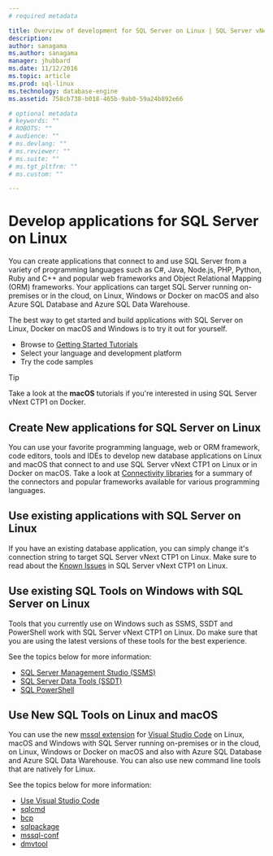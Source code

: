 ```yaml
---
# required metadata

title: Overview of development for SQL Server on Linux | SQL Server vNext CTP1
description: 
author: sanagama 
ms.author: sanagama 
manager: jhubbard
ms.date: 11/12/2016
ms.topic: article
ms.prod: sql-linux
ms.technology: database-engine
ms.assetid: 758cb738-b018-465b-9ab0-59a24b892e66

# optional metadata
# keywords: ""
# ROBOTS: ""
# audience: ""
# ms.devlang: ""
# ms.reviewer: ""
# ms.suite: ""
# ms.tgt_pltfrm: ""
# ms.custom: ""

---
```

# Develop applications for SQL Server on Linux

You can create applications that connect to and use SQL Server from a variety of programming languages such as C#, Java, Node.js, PHP, Python, Ruby and C++ and popular web frameworks and Object Relational Mapping (ORM) frameworks. Your applications can target SQL Server running on-premises or in the cloud, on Linux, Windows or Docker on macOS and also Azure SQL Database and Azure SQL Data Warehouse.

The best way to get started and build applications with SQL Server on Linux, Docker on macOS and Windows is to try it out for yourself.
- Browse to [Getting Started Tutorials](www.microsoft.com/sql-server/developer-get-started)
- Select your language and development platform
- Try the code samples

> [!TIP]
> Take a look at the **macOS** tutorials if you're interested in using SQL Server vNext CTP1 on Docker.

## Create New applications for SQL Server on Linux
You can use your favorite programming language, web or ORM framework, code editors, tools and IDEs to develop new database applications on Linux and macOS that connect to and use SQL Server vNext CTP1 on Linux or in Docker on macOS. Take a look at [Connectivity libraries](sql-server-linux-develop-connectivity-libraries.md) for a summary of the connectors and popular frameworks available for various programming languages.

## Use existing applications with SQL Server on Linux
If you have an existing database application, you can simply change it's connection string to target SQL Server vNext CTP1 on Linux. Make sure to read about the [Known Issues](sql-server-linux-release-notes.ms) in SQL Server vNext CTP1 on Linux.

## Use existing SQL Tools on Windows with SQL Server on Linux
Tools that you currently use on Windows such as SSMS, SSDT and PowerShell work with SQL Server vNext CTP1 on Linux. Do make sure that you are using the latest versions of these tools for the best experience.

See the topics below for more information:
- [SQL Server Management Studio (SSMS)](sql-server-linux-develop-use-ssms.md)
- [SQL Server Data Tools (SSDT)](sql-server-linux-develop-use-ssdt.md)
- [SQL PowerShell](sql-server-linux-manage-powershell.md)

## Use New SQL Tools on Linux and macOS
You can use the new [mssql extension](https://aka.ms/mssql-marketplace) for [Visual Studio Code](https://code.visualstudio.com) on Linux, macOS and Windows with SQL Server running on-premises or in the cloud, on Linux, Windows or Docker on macOS and also with Azure SQL Database and Azure SQL Data Warehouse. You can also use new command line tools that are natively for Linux.

See the topics below for more information:
- [Use Visual Studio Code](sql-server-linux-develop-use-vscode.md)
- [sqlcmd](sql-server-linux-connect-and-query-sqlcmd.md)
- [bcp](sql-server-linux-migrate-bcp.md)
- [sqlpackage](sql-server-linux-migrate-sqlpackage.md)
- [mssql-conf](sql-server-linux-configure-mssql-conf.md)
- [dmvtool](sql-server-linux-dmv-tool.md)
